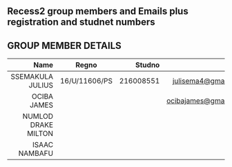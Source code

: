 ## Recess2 group members and Emails plus registration and studnet numbers

## GROUP MEMBER DETAILS

| Name               | Regno         | Studno    |Email               |
| ------------------:|:-------------:| ---------:|-------------------:|
| SSEMAKULA JULIUS   | 16/U/11606/PS | 216008551 |julisema4@gmail.com |
| OCIBA JAMES        |               |           |ocibajames@gmail.com|
| NUMLOD DRAKE MILTON|               |           |                    |
|ISAAC NAMBAFU       |               |           |                    |
